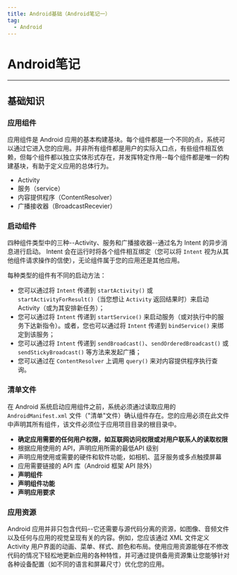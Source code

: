 ```yaml
---
title: Android基础（Android笔记一）
tag:
  - Android
---
```


# Android笔记

--------------------------------------------------------------------------------

## 基础知识

### 应用组件

应用组件是 Android 应用的基本构建基块。每个组件都是一个不同的点，系统可以通过它进入您的应用。并非所有组件都是用户的实际入口点，有些组件相互依赖，但每个组件都以独立实体形式存在，并发挥特定作用--每个组件都是唯一的构建基块，有助于定义应用的总体行为。

- Activity
- 服务（service）
- 内容提供程序（ContentResolver）
- 广播接收器（BroadcastRecevier）

### 启动组件

四种组件类型中的三种--Activity、服务和广播接收器--通过名为 Intent 的异步消息进行启动。 Intent 会在运行时将各个组件相互绑定（您可以将 `Intent` 视为从其他组件请求操作的信使），无论组件属于您的应用还是其他应用。

每种类型的组件有不同的启动方法：

- 您可以通过将 `Intent` 传递到 `startActivity()` 或 `startActivityForResult()`（当您想让 `Activity` 返回结果时）来启动 Activity（或为其安排新任务）；
- 您可以通过将 `Intent` 传递到 `startService()` 来启动服务（或对执行中的服务下达新指令）。或者，您也可以通过将 `Intent` 传递到 `bindService()` 来绑定到该服务；
- 您可以通过将 `Intent` 传递到 `sendBroadcast()`、`sendOrderedBroadcast()` 或 `sendStickyBroadcast()` 等方法来发起广播；
- 您可以通过在 `ContentResolver` 上调用 `query()` 来对内容提供程序执行查询。

### 清单文件

在 Android 系统启动应用组件之前，系统必须通过读取应用的 `AndroidManifest.xml` 文件（"清单"文件）确认组件存在。您的应用必须在此文件中声明其所有组件，该文件必须位于应用项目目录的根目录中。

- **确定应用需要的任何用户权限，如互联网访问权限或对用户联系人的读取权限**
- 根据应用使用的 API，声明应用所需的最低API 级别
- 声明应用使用或需要的硬件和软件功能，如相机、蓝牙服务或多点触摸屏幕
- 应用需要链接的 API 库（Android 框架 API 除外）
- **声明组件**
- **声明组件功能**
- **声明应用要求**

### 应用资源

Android 应用并非只包含代码--它还需要与源代码分离的资源，如图像、音频文件以及任何与应用的视觉呈现有关的内容。例如，您应该通过 XML 文件定义 Activity 用户界面的动画、菜单、样式、颜色和布局。使用应用资源能够在不修改代码的情况下轻松地更新应用的各种特性，并可通过提供备用资源集让您能够针对各种设备配置（如不同的语言和屏幕尺寸）优化您的应用。
